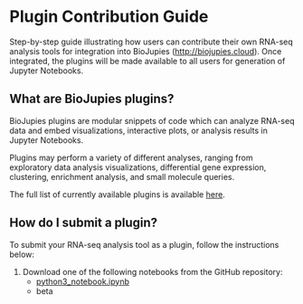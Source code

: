 # Plugin Contribution Guide
Step-by-step guide illustrating how users can contribute their own RNA-seq analysis tools for integration into BioJupies (http://biojupies.cloud). Once integrated, the plugins will be made available to all users for generation of Jupyter Notebooks.

## What are BioJupies plugins?
BioJupies plugins are modular snippets of code which can analyze RNA-seq data and embed visualizations, interactive plots, or analysis results in Jupyter Notebooks.

Plugins may perform a variety of different analyses, ranging from exploratory data analysis visualizations, differential gene expression, clustering, enrichment analysis, and small molecule queries.

The full list of currently available plugins is available [here](https://github.com/MaayanLab/biojupies-plugins#what-plugins-are-currently-available).

## How do I submit a plugin?
To submit your RNA-seq analysis tool as a plugin, follow the instructions below:

1. Download one of the following notebooks from the GitHub repository:
    * [python3_notebook.ipynb]()
    * beta